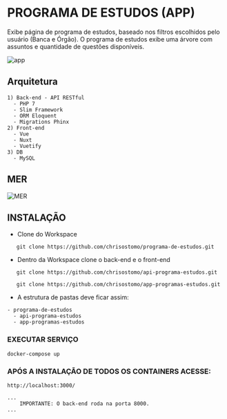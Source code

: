 # PROGRAMA DE ESTUDOS (APP)

Exibe página de programa de estudos, baseado nos filtros escolhidos pelo usuário (Banca e Órgão). O programa de estudos exibe uma árvore com assuntos e quantidade de questões disponíveis.

![app](https://maisqueonline.com.br/app1.png "app")

## Arquitetura

```
1) Back-end - API RESTful
  - PHP 7 
  - Slim Framework
  - ORM Eloquent
  - Migrations Phinx
2) Front-end
  - Vue 
  - Nuxt
  - Vuetify
3) DB
  - MySQL
```

## MER
![MER](https://maisqueonline.com.br/MER.png "MER")


## INSTALAÇÃO

- Clone do Workspace

`   git clone https://github.com/chrisostomo/programa-de-estudos.git`

- Dentro da Workspace clone o back-end e o front-end

`   git clone https://github.com/chrisostomo/api-programa-estudos.git`

`   git clone https://github.com/chrisostomo/app-programas-estudos.git`

- A estrutura de pastas deve ficar assim:
```
- programa-de-estudos
  - api-programa-estudos
  - app-programas-estudos
```

### EXECUTAR SERVIÇO

`docker-compose up`

### APÓS A INSTALAÇÃO DE TODOS OS CONTAINERS ACESSE:

`http://localhost:3000/`

```
...
    IMPORTANTE: O back-end roda na porta 8000.
...
```
